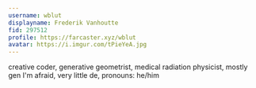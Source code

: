 ```yaml
---
username: wblut
displayname: Frederik Vanhoutte
fid: 297512
profile: https://farcaster.xyz/wblut
avatar: https://i.imgur.com/tPieYeA.jpg
---
```

creative coder, generative geometrist, medical radiation physicist, mostly gen I'm afraid, very little de, pronouns: he/him  
